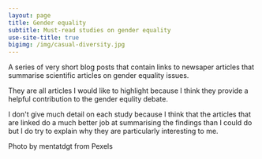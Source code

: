 ```yaml
---
layout: page
title: Gender equality
subtitle: Must-read studies on gender equality
use-site-title: true
bigimg: /img/casual-diversity.jpg
---
```


A series of very short blog posts that contain links to newsaper articles that summarise scientific articles on gender equality issues.

They are all articles I would like to highlight because I think they provide a helpful contribution to the gender equlity debate.

I don't give much detail on each study because I think that the articles that are linked do a much better job at summarising the findings than I could do but I do try to explain why they are particularly interesting to me.
    
Photo by mentatdgt from Pexels


